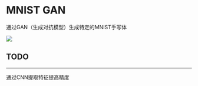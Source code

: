 # MNIST GAN

通过GAN（生成对抗模型）生成特定的MNIST手写体

![](E:\AI\新建文件夹\MNIST_GAN\2913.png)

## TODO

------

通过CNN提取特征提高精度